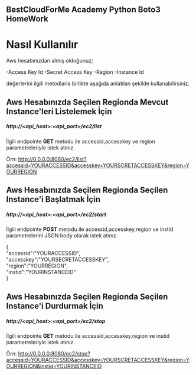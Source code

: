 ## BestCloudForMe Academy Python Boto3 HomeWork

# Nasıl Kullanılır
Aws hesabınızdan almış olduğunuz;

-Access Key Id
-Secret Access Key
-Region
-Instance Id

değerlerini ilgili metodlarla birlikte aşağıda anlatılan şekilde kullanabilirsiniz.

## Aws Hesabınızda Seçilen Regionda Mevcut Instance'leri Listelemek İçin

##### http://<api_host>:<api_port>/ec2/list

İlgili endpointe **GET** metodu ile accessid,accesskey ve region parametreleriyle istek atınız.

Örn: http://0.0.0.0:8080/ec2/list?accessid=YOURACCESSID&accesskey=YOURSCRETACCESSKEY&region=YOURREGION

## Aws Hesabınızda Seçilen Regionda Seçilen Instance'i Başlatmak İçin

##### http://<api_host>:<api_port>/ec2/start

İlgili endpointe **POST** metodu ile accessid,accesskey,region ve instid parametrelerini JSON body olarak istek atınız.

<p>
{<br>
    "accessid":"YOURACCESSID",<br>
    "accesskey":"YOURSECRETACCESSKEY",<br>
    "region":"YOURREGION",<br>
    "instid":"YOURINSTANCEID"<br>
}<br>
</p>

## Aws Hesabınızda Seçilen Regionda Seçilen Instance'i Durdurmak İçin

##### http://<api_host>:<api_port>/ec2/stop

İlgili endpointe **GET** metodu ile accessid,accesskey,region ve instid parametreleriyle istek atınız.

Örn: http://0.0.0.0:8080/ec2/stop?accessid=YOURACCESSID&accesskey=YOURSCRETACCESSKEY&region=YOURREGION&instid=YOURINSTANCEID

